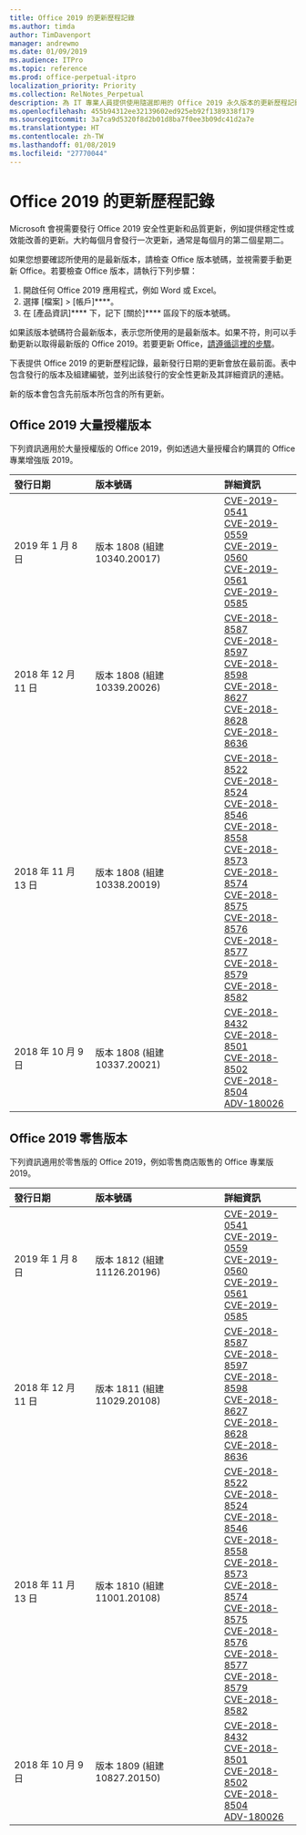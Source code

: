 ```yaml
---
title: Office 2019 的更新歷程記錄
ms.author: timda
author: TimDavenport
manager: andrewmo
ms.date: 01/09/2019
ms.audience: ITPro
ms.topic: reference
ms.prod: office-perpetual-itpro
localization_priority: Priority
ms.collection: RelNotes_Perpetual
description: 為 IT 專業人員提供使用隨選即用的 Office 2019 永久版本的更新歷程記錄
ms.openlocfilehash: 455b94312ee32139602ed925eb92f1389338f179
ms.sourcegitcommit: 3a7ca9d5320f8d2b01d8ba7f0ee3b09dc41d2a7e
ms.translationtype: HT
ms.contentlocale: zh-TW
ms.lasthandoff: 01/08/2019
ms.locfileid: "27770044"
---
```

# <a name="update-history-for-office-2019"></a>Office 2019 的更新歷程記錄

Microsoft 會視需要發行 Office 2019 安全性更新和品質更新，例如提供穩定性或效能改善的更新。大約每個月會發行一次更新，通常是每個月的第二個星期二。

如果您想要確認所使用的是最新版本，請檢查 Office 版本號碼，並視需要手動更新 Office。若要檢查 Office 版本，請執行下列步驟：

  1.    開啟任何 Office 2019 應用程式，例如 Word 或 Excel。
  2.    選擇 [檔案] > [帳戶]****。
  3.    在 [產品資訊]**** 下，記下 [關於]**** 區段下的版本號碼。

如果該版本號碼符合最新版本，表示您所使用的是最新版本。如果不符，則可以手動更新以取得最新版的 Office 2019。若要更新 Office，[請遵循這裡的步驟](https://support.office.com/article/2ab296f3-7f03-43a2-8e50-46de917611c5)。


下表提供 Office 2019 的更新歷程記錄，最新發行日期的更新會放在最前面。表中包含發行的版本及組建編號，並列出該發行的安全性更新及其詳細資訊的連結。

新的版本會包含先前版本所包含的所有更新。

## <a name="volume-licensed-versions-of-office-2019"></a>Office 2019 大量授權版本
下列資訊適用於大量授權版的 Office 2019，例如透過大量授權合約購買的 Office 專業增強版 2019。

  
|**發行日期**|**版本號碼**|**詳細資訊**|
|:-----|:-----|:-----|
|2019 年 1 月 8 日   |版本 1808 (組建 10340.20017)  |[CVE-2019-0541](https://portal.msrc.microsoft.com/zh-TW/security-guidance/advisory/CVE-2019-0541) <br/> [CVE-2019-0559](https://portal.msrc.microsoft.com/zh-TW/security-guidance/advisory/CVE-2019-0559) <br/> [CVE-2019-0560](https://portal.msrc.microsoft.com/zh-TW/security-guidance/advisory/CVE-2019-0560) <br/> [CVE-2019-0561](https://portal.msrc.microsoft.com/zh-TW/security-guidance/advisory/CVE-2019-0561) <br/> [CVE-2019-0585](https://portal.msrc.microsoft.com/zh-TW/security-guidance/advisory/CVE-2019-0585) <br/> |
|2018 年 12 月 11 日   |版本 1808 (組建 10339.20026)  |[CVE-2018-8587](https://portal.msrc.microsoft.com/zh-TW/security-guidance/advisory/CVE-2018-8587) <br/> [CVE-2018-8597](https://portal.msrc.microsoft.com/zh-TW/security-guidance/advisory/CVE-2018-8597) <br/> [CVE-2018-8598](https://portal.msrc.microsoft.com/zh-TW/security-guidance/advisory/CVE-2018-8598) <br/> [CVE-2018-8627](https://portal.msrc.microsoft.com/zh-TW/security-guidance/advisory/CVE-2018-8627) <br/> [CVE-2018-8628](https://portal.msrc.microsoft.com/zh-TW/security-guidance/advisory/CVE-2018-8628) <br/> [CVE-2018-8636](https://portal.msrc.microsoft.com/zh-TW/security-guidance/advisory/CVE-2018-8636) <br/>|
|2018 年 11 月 13 日   |版本 1808 (組建 10338.20019)  |[CVE-2018-8522](https://portal.msrc.microsoft.com/zh-TW/security-guidance/advisory/CVE-2018-8522) <br/> [CVE-2018-8524](https://portal.msrc.microsoft.com/zh-TW/security-guidance/advisory/CVE-2018-8524) <br/> [CVE-2018-8546](https://portal.msrc.microsoft.com/zh-TW/security-guidance/advisory/CVE-2018-8546) <br/> [CVE-2018-8558](https://portal.msrc.microsoft.com/zh-TW/security-guidance/advisory/CVE-2018-8558) <br/> [CVE-2018-8573](https://portal.msrc.microsoft.com/zh-TW/security-guidance/advisory/CVE-2018-8573) <br/> [CVE-2018-8574](https://portal.msrc.microsoft.com/zh-TW/security-guidance/advisory/CVE-2018-8574) <br/> [CVE-2018-8575](https://portal.msrc.microsoft.com/zh-TW/security-guidance/advisory/CVE-2018-8575) <br/> [CVE-2018-8576](https://portal.msrc.microsoft.com/zh-TW/security-guidance/advisory/CVE-2018-8576) <br/> [CVE-2018-8577](https://portal.msrc.microsoft.com/zh-TW/security-guidance/advisory/CVE-2018-8577) <br/> [CVE-2018-8579](https://portal.msrc.microsoft.com/zh-TW/security-guidance/advisory/CVE-2018-8579) <br/> [CVE-2018-8582](https://portal.msrc.microsoft.com/zh-TW/security-guidance/advisory/CVE-2018-8582) <br/>|
|2018 年 10 月 9 日   |版本 1808 (組建 10337.20021)  |[CVE-2018-8432](https://portal.msrc.microsoft.com/zh-TW/security-guidance/advisory/CVE-2018-8432) <br/> [CVE-2018-8501](https://portal.msrc.microsoft.com/zh-TW/security-guidance/advisory/CVE-2018-8501) <br/> [CVE-2018-8502](https://portal.msrc.microsoft.com/zh-TW/security-guidance/advisory/CVE-2018-8502) <br/> [CVE-2018-8504](https://portal.msrc.microsoft.com/zh-TW/security-guidance/advisory/CVE-2018-8504) <br/> [ADV-180026](https://portal.msrc.microsoft.com/zh-TW/security-guidance/advisory/ADV180026) <br/>|

## <a name="retail-versions-of-office-2019"></a>Office 2019 零售版本
下列資訊適用於零售版的 Office 2019，例如零售商店販售的 Office 專業版 2019。

|**發行日期**|**版本號碼**|**詳細資訊**|
|:-----|:-----|:-----|
|2019 年 1 月 8 日   |版本 1812 (組建 11126.20196)  |[CVE-2019-0541](https://portal.msrc.microsoft.com/zh-TW/security-guidance/advisory/CVE-2019-0541) <br/> [CVE-2019-0559](https://portal.msrc.microsoft.com/zh-TW/security-guidance/advisory/CVE-2019-0559) <br/> [CVE-2019-0560](https://portal.msrc.microsoft.com/zh-TW/security-guidance/advisory/CVE-2019-0560) <br/> [CVE-2019-0561](https://portal.msrc.microsoft.com/zh-TW/security-guidance/advisory/CVE-2019-0561) <br/> [CVE-2019-0585](https://portal.msrc.microsoft.com/zh-TW/security-guidance/advisory/CVE-2019-0585) <br/> |
|2018 年 12 月 11 日   |版本 1811 (組建 11029.20108)  |[CVE-2018-8587](https://portal.msrc.microsoft.com/zh-TW/security-guidance/advisory/CVE-2018-8587) <br/> [CVE-2018-8597](https://portal.msrc.microsoft.com/zh-TW/security-guidance/advisory/CVE-2018-8597) <br/> [CVE-2018-8598](https://portal.msrc.microsoft.com/zh-TW/security-guidance/advisory/CVE-2018-8598) <br/> [CVE-2018-8627](https://portal.msrc.microsoft.com/zh-TW/security-guidance/advisory/CVE-2018-8627) <br/> [CVE-2018-8628](https://portal.msrc.microsoft.com/zh-TW/security-guidance/advisory/CVE-2018-8628) <br/> [CVE-2018-8636](https://portal.msrc.microsoft.com/zh-TW/security-guidance/advisory/CVE-2018-8636) <br/>|
|2018 年 11 月 13 日   |版本 1810 (組建 11001.20108)  |[CVE-2018-8522](https://portal.msrc.microsoft.com/zh-TW/security-guidance/advisory/CVE-2018-8522) <br/> [CVE-2018-8524](https://portal.msrc.microsoft.com/zh-TW/security-guidance/advisory/CVE-2018-8524) <br/> [CVE-2018-8546](https://portal.msrc.microsoft.com/zh-TW/security-guidance/advisory/CVE-2018-8546) <br/> [CVE-2018-8558](https://portal.msrc.microsoft.com/zh-TW/security-guidance/advisory/CVE-2018-8558) <br/> [CVE-2018-8573](https://portal.msrc.microsoft.com/zh-TW/security-guidance/advisory/CVE-2018-8573) <br/> [CVE-2018-8574](https://portal.msrc.microsoft.com/zh-TW/security-guidance/advisory/CVE-2018-8574) <br/> [CVE-2018-8575](https://portal.msrc.microsoft.com/zh-TW/security-guidance/advisory/CVE-2018-8575) <br/> [CVE-2018-8576](https://portal.msrc.microsoft.com/zh-TW/security-guidance/advisory/CVE-2018-8576) <br/> [CVE-2018-8577](https://portal.msrc.microsoft.com/zh-TW/security-guidance/advisory/CVE-2018-8577) <br/> [CVE-2018-8579](https://portal.msrc.microsoft.com/zh-TW/security-guidance/advisory/CVE-2018-8579) <br/> [CVE-2018-8582](https://portal.msrc.microsoft.com/zh-TW/security-guidance/advisory/CVE-2018-8582) <br/>|
|2018 年 10 月 9 日   |版本 1809 (組建 10827.20150)  |[CVE-2018-8432](https://portal.msrc.microsoft.com/zh-TW/security-guidance/advisory/CVE-2018-8432) <br/> [CVE-2018-8501](https://portal.msrc.microsoft.com/zh-TW/security-guidance/advisory/CVE-2018-8501) <br/> [CVE-2018-8502](https://portal.msrc.microsoft.com/zh-TW/security-guidance/advisory/CVE-2018-8502) <br/> [CVE-2018-8504](https://portal.msrc.microsoft.com/zh-TW/security-guidance/advisory/CVE-2018-8504) <br/> [ADV-180026](https://portal.msrc.microsoft.com/zh-TW/security-guidance/advisory/ADV180026) <br/>|
